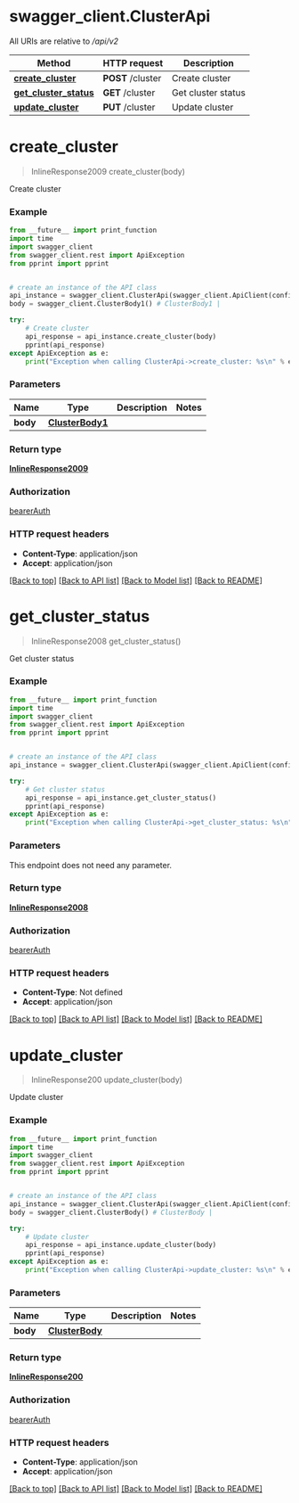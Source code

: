 # swagger_client.ClusterApi

All URIs are relative to */api/v2*

Method | HTTP request | Description
------------- | ------------- | -------------
[**create_cluster**](ClusterApi.md#create_cluster) | **POST** /cluster | Create cluster
[**get_cluster_status**](ClusterApi.md#get_cluster_status) | **GET** /cluster | Get cluster status
[**update_cluster**](ClusterApi.md#update_cluster) | **PUT** /cluster | Update cluster

# **create_cluster**
> InlineResponse2009 create_cluster(body)

Create cluster

### Example
```python
from __future__ import print_function
import time
import swagger_client
from swagger_client.rest import ApiException
from pprint import pprint


# create an instance of the API class
api_instance = swagger_client.ClusterApi(swagger_client.ApiClient(configuration))
body = swagger_client.ClusterBody1() # ClusterBody1 | 

try:
    # Create cluster
    api_response = api_instance.create_cluster(body)
    pprint(api_response)
except ApiException as e:
    print("Exception when calling ClusterApi->create_cluster: %s\n" % e)
```

### Parameters

Name | Type | Description  | Notes
------------- | ------------- | ------------- | -------------
 **body** | [**ClusterBody1**](ClusterBody1.md)|  | 

### Return type

[**InlineResponse2009**](InlineResponse2009.md)

### Authorization

[bearerAuth](../README.md#bearerAuth)

### HTTP request headers

 - **Content-Type**: application/json
 - **Accept**: application/json

[[Back to top]](#) [[Back to API list]](../README.md#documentation-for-api-endpoints) [[Back to Model list]](../README.md#documentation-for-models) [[Back to README]](../README.md)

# **get_cluster_status**
> InlineResponse2008 get_cluster_status()

Get cluster status

### Example
```python
from __future__ import print_function
import time
import swagger_client
from swagger_client.rest import ApiException
from pprint import pprint


# create an instance of the API class
api_instance = swagger_client.ClusterApi(swagger_client.ApiClient(configuration))

try:
    # Get cluster status
    api_response = api_instance.get_cluster_status()
    pprint(api_response)
except ApiException as e:
    print("Exception when calling ClusterApi->get_cluster_status: %s\n" % e)
```

### Parameters
This endpoint does not need any parameter.

### Return type

[**InlineResponse2008**](InlineResponse2008.md)

### Authorization

[bearerAuth](../README.md#bearerAuth)

### HTTP request headers

 - **Content-Type**: Not defined
 - **Accept**: application/json

[[Back to top]](#) [[Back to API list]](../README.md#documentation-for-api-endpoints) [[Back to Model list]](../README.md#documentation-for-models) [[Back to README]](../README.md)

# **update_cluster**
> InlineResponse200 update_cluster(body)

Update cluster

### Example
```python
from __future__ import print_function
import time
import swagger_client
from swagger_client.rest import ApiException
from pprint import pprint


# create an instance of the API class
api_instance = swagger_client.ClusterApi(swagger_client.ApiClient(configuration))
body = swagger_client.ClusterBody() # ClusterBody | 

try:
    # Update cluster
    api_response = api_instance.update_cluster(body)
    pprint(api_response)
except ApiException as e:
    print("Exception when calling ClusterApi->update_cluster: %s\n" % e)
```

### Parameters

Name | Type | Description  | Notes
------------- | ------------- | ------------- | -------------
 **body** | [**ClusterBody**](ClusterBody.md)|  | 

### Return type

[**InlineResponse200**](InlineResponse200.md)

### Authorization

[bearerAuth](../README.md#bearerAuth)

### HTTP request headers

 - **Content-Type**: application/json
 - **Accept**: application/json

[[Back to top]](#) [[Back to API list]](../README.md#documentation-for-api-endpoints) [[Back to Model list]](../README.md#documentation-for-models) [[Back to README]](../README.md)

